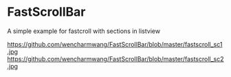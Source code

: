 # FastScrollBar
A simple example for fastcroll with sections in listview

https://github.com/wencharmwang/FastScrollBar/blob/master/fastscroll_sc1.jpg
https://github.com/wencharmwang/FastScrollBar/blob/master/fastscroll_sc2.jpg
